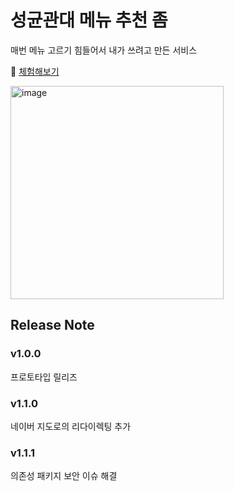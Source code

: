 # 성균관대 메뉴 추천 좀

매번 메뉴 고르기 힘들어서 내가 쓰려고 만든 서비스

📎 [체험해보기](https://skku-me-choo.vercel.app/)

<img width="341" alt="image" src="https://github.com/JLake310/skku-me-choo/assets/86578246/c283da24-3d71-42ec-a10f-7a8d5dc09a71">


## Release Note
### v1.0.0
프로토타입 릴리즈

### v1.1.0
네이버 지도로의 리다이렉팅 추가

### v1.1.1
의존성 패키지 보안 이슈 해결
